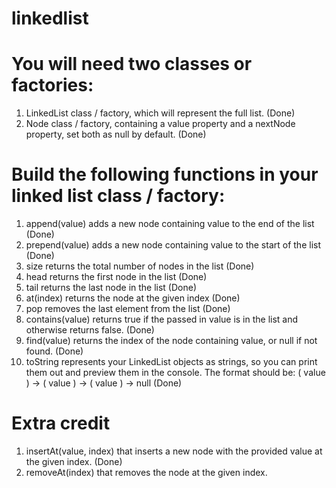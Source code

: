 # linkedlist

# You will need two classes or factories:
1. LinkedList class / factory, which will represent the full list. (Done)
2. Node class / factory, containing a value property and a nextNode property, set both as null by default. (Done)

# Build the following functions in your linked list class / factory:

1. append(value) adds a new node containing value to the end of the list (Done)
2. prepend(value) adds a new node containing value to the start of the list (Done)
3. size returns the total number of nodes in the list (Done)
4. head returns the first node in the list (Done)
5. tail returns the last node in the list (Done)
6. at(index) returns the node at the given index (Done)
7. pop removes the last element from the list (Done)
8. contains(value) returns true if the passed in value is in the list and otherwise returns false. (Done)
9. find(value) returns the index of the node containing value, or null if not found. (Done)
10. toString represents your LinkedList objects as strings, so you can print them out and preview them in the console. The format should be: ( value ) -> ( value ) -> ( value ) -> null (Done)

# Extra credit
1. insertAt(value, index) that inserts a new node with the provided value at the given index. (Done)
2. removeAt(index) that removes the node at the given index.
